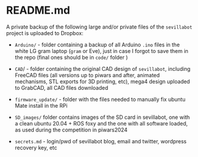# README.md

A private backup of the following large and/or private files of the `sevillabot` project is uploaded to Dropbox:

* `Arduino/` - folder containing a backup of all Arduino `.ino` files in the white LG gram laptop (`gram` or Eve), just in case I forgot to save them in the repo (final ones should be in `code/` folder )
* `CAD`/ - folder containing the original CAD design of `sevillabot`, including FreeCAD files (all versions up to piwars and after, animated mechanisms, STL exports for 3D printing, etc), mega4 design uploaded to GrabCAD, all CAD files downloaded

* `firmware_update/` - folder with the files needed to manually fix ubuntu Mate install in the RPi

* `SD_images/` folder contains images of the SD card in sevillabot, one with a clean ubuntu 20.04 + ROS foxy and the one with all software loaded, as used during the competition in piwars2024

* `secrets.md` - login/pwd of sevillabot blog, email and twitter, wordpress recovery key, etc


